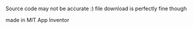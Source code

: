 Source code may not be accurate :) file download is perfectly fine though

made in MIT App Inventor
